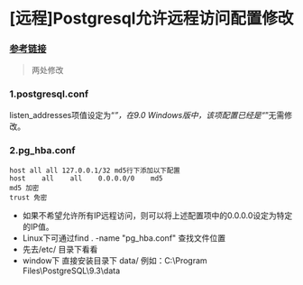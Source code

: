 # [远程]Postgresql允许远程访问配置修改

### [参考链接](http://www.cnblogs.com/xyzhuzhou/p/5892112.html)

> 两处修改

### 1.postgresql.conf

listen_addresses项值设定为“*”，在9.0 Windows版中，该项配置已经是“*”无需修改。

### 2.pg_hba.conf

```
host all all 127.0.0.1/32 md5行下添加以下配置
host    all    all    0.0.0.0/0    md5
md5 加密
trust 免密
```


- 如果不希望允许所有IP远程访问，则可以将上述配置项中的0.0.0.0设定为特定的IP值。
- Linux下可通过find . -name "pg_hba.conf" 查找文件位置
- 先去/etc/ 目录下看看
- window下 直接安装目录下 data/ 例如：C:\Program Files\PostgreSQL\9.3\data
